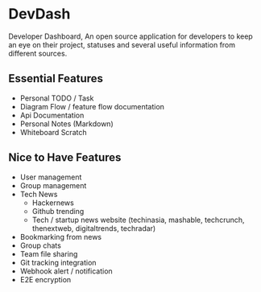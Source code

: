 # DevDash
Developer Dashboard, An open source application for developers to keep an eye on their project, statuses and several useful information from different sources.

## Essential Features
- Personal TODO / Task
- Diagram Flow / feature flow documentation
- Api Documentation
- Personal Notes (Markdown)
- Whiteboard Scratch

## Nice to Have Features
- User management
- Group management
- Tech News
  - Hackernews
  - Github trending
  - Tech / startup news website (techinasia, mashable, techcrunch, thenextweb, digitaltrends, techradar)
- Bookmarking from news
- Group chats
- Team file sharing
- Git tracking integration
- Webhook alert / notification
- E2E encryption
